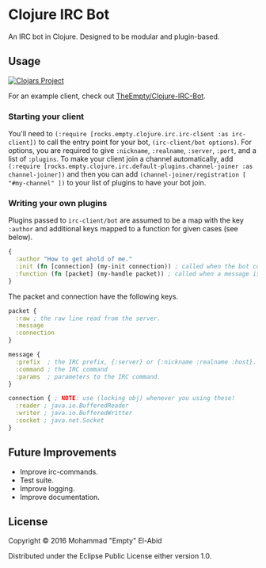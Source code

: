 # Clojure IRC Bot

An IRC bot in Clojure. Designed to be modular and plugin-based.

## Usage

[![Clojars Project](http://clojars.org/irc-bot/latest-version.svg)](http://clojars.org/irc-bot)

For an example client, check out [TheEmpty/Clojure-IRC-Bot](https://github.com/TheEmpty/Clojure-IRC-Bot).


### Starting your client
You'll need to `(:require [rocks.empty.clojure.irc.irc-client :as irc-client])` to call
the entry point for your bot, `(irc-client/bot options)`. For options, you are required
to give `:nickname`, `:realname`, `:server`, `:port`, and a list of `:plugins`.
To make your client join a channel automatically, add
`(:require [rocks.empty.clojure.irc.default-plugins.channel-joiner :as channel-joiner])`
and then you can add
`(channel-joiner/registration [ "#my-channel" ])` to your list of plugins to have your bot join.


### Writing your own plugins
Plugins passed to `irc-client/bot` are assumed to be a map with the key `:author`
and additional keys mapped to a function for given cases (see below).

```clojure
{
  :author "How to get ahold of me."
  :init (fn [connection] (my-init connection)) ; called when the bot connects to the server.
  :function (fn [packet] (my-handle packet)) ; called when a message is recieved from the server.
}
```

The packet and connection have the following keys.

```clojure
packet {
  :raw ; the raw line read from the server.
  :message
  :connection
}

message {
  :prefix  ; the IRC prefix, {:server} or {:nickname :realname :host}.
  :command ; the IRC command
  :params  ; parameters to the IRC command.
}

connection { ; NOTE: use (locking obj) whenever you using these!
  :reader ; java.io.BufferedReader
  :writer ; java.io.BufferedWritter
  :socket ; java.net.Socket
}

```


## Future Improvements

* Improve irc-commands.
* Test suite.
* Improve logging.
* Improve documentation.

## License

Copyright © 2016 Mohammad "Empty" El-Abid

Distributed under the Eclipse Public License either version 1.0.

